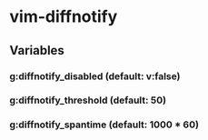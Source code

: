 

# vim-diffnotify

## Variables
### g:diffnotify_disabled (default: v:false)
### g:diffnotify_threshold (default: 50)
### g:diffnotify_spantime (default: 1000 * 60)

